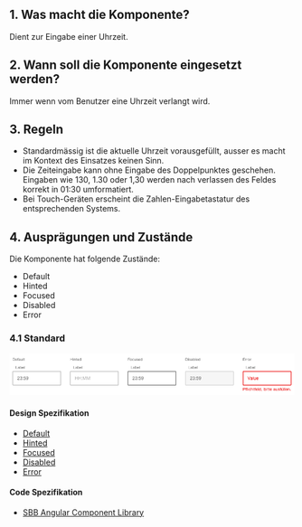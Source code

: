 ## 1. Was macht die Komponente?
Dient zur Eingabe einer Uhrzeit.

## 2. Wann soll die Komponente eingesetzt werden? 
Immer wenn vom Benutzer eine Uhrzeit verlangt wird.

## 3. Regeln 
* Standardmässig ist die aktuelle Uhrzeit vorausgefüllt, ausser es macht im Kontext des Einsatzes keinen Sinn.
* Die Zeiteingabe kann ohne Eingabe des Doppelpunktes geschehen. Eingaben wie 130, 1.30 oder 1,30 werden nach verlassen des Feldes korrekt in 01:30 umformatiert.
* Bei Touch-Geräten erscheint die Zahlen-Eingabetastatur des entsprechenden Systems.

## 4. Ausprägungen und Zustände 
Die Komponente hat folgende Zustände:
* Default
* Hinted
* Focused
* Disabled
* Error

### 4.1 Standard
![Darstellung der Komponente Eingabefeld für Uhrzeiten](https://raw.githubusercontent.com/sbb-design-systems/design-system-website-documentation/master/documentation/components/timefield/images/timefield_default.png 'class: image')

#### Design Spezifikation
* [Default](https://www.sketch.com/s/80f12b3b-58e5-4b4c-98cd-c553bae18db0/a/wmQgJV#Inspector)
* [Hinted](https://www.sketch.com/s/80f12b3b-58e5-4b4c-98cd-c553bae18db0/a/qJVqpd#Inspector)
* [Focused](https://www.sketch.com/s/80f12b3b-58e5-4b4c-98cd-c553bae18db0/a/LgnLQ5#Inspector)
* [Disabled](https://www.sketch.com/s/80f12b3b-58e5-4b4c-98cd-c553bae18db0/a/7mav4w#Inspector)
* [Error](https://www.sketch.com/s/80f12b3b-58e5-4b4c-98cd-c553bae18db0/a/yaQ2p8#Inspector)

#### Code Spezifikation
* [SBB Angular Component Library](https://sbb-angular.app.sbb.ch/latest/public/components/time-input)